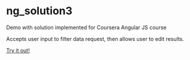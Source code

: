 # ng_solution3
Demo with solution implemented for Coursera Angular JS course

Accepts user input to filter data request, then allows user to edit results.

[Try it out!](https://aaronhartman.github.io/ng_solution3/)
